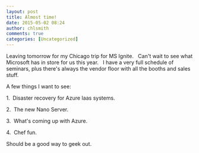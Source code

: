 ```yaml
---
layout: post
title: Almost time!
date: 2015-05-02 08:24
author: chlsmith
comments: true
categories: [Uncategorized]
---
```

Leaving tomorrow for my Chicago trip for MS Ignite.   Can't wait to see what Microsoft has in store for us this year.   I have a very full schedule of seminars, plus there's always the vendor floor with all the booths and sales stuff.

A few things I want to see:

1.  Disaster recovery for Azure Iaas systems.

2.  The new Nano Server.

3.  What's coming up with Azure.

4.  Chef fun.

Should be a good way to geek out.
